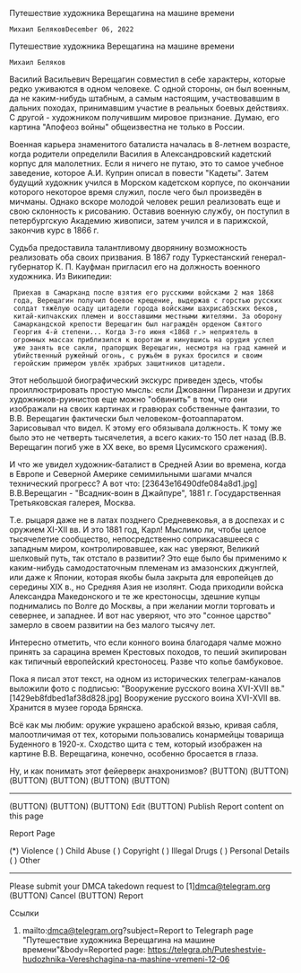 Путешествие художника Верещагина на машине времени


    Михаил БеляковDecember 06, 2022

Путешествие художника Верещагина на машине времени


    Михаил Беляков

   Василий Васильевич Верещагин совместил в себе характеры, которые редко
   уживаются в одном человеке. С одной стороны, он был военным, да не
   каким-нибудь штабным, а самым настоящим, участвовавшим в дальних
   походах, принимавшим участие в реальных боевых действиях. С другой -
   художником получившим мировое признание. Думаю, его картина "Апофеоз
   войны" общеизвестна не только в России.

   Военная карьера знаменитого баталиста началась в 8-летнем возрасте,
   когда родители определили Василия в Александровский кадетский корпус
   для малолетних. Если я ничего не путаю, это то самое учебное заведение,
   которое А.И. Куприн описал в повести "Кадеты". Затем будущий художник
   учился в Морском кадетском корпусе, по окончании которого некоторое
   время служил, после чего был произведён в мичманы. Однако вскоре
   молодой человек решил реализовать еще и свою склонность к рисованию.
   Оставив военную службу, он поступил в петербургскую Академию живописи,
   затем учился и в парижской, закончив курс в 1866 г.

   Судьба предоставила талантливому дворянину возможность реализовать оба
   своих призвания. В 1867 году Туркестанский генерал-губернатор К. П.
   Кауфман пригласил его на должность военного художника. Из Википедии:

     Приехав в Самарканд после взятия его русскими войсками 2 мая 1868
     года, Верещагин получил боевое крещение, выдержав с горстью русских
     солдат тяжёлую осаду цитадели города войсками шахрисабзских беков,
     китай-кипчакских племен и восставшими местными жителями. За оборону
     Самаркандской крепости Верещагин был награждён орденом Святого
     Георгия 4-й степени... Когда 3-го июня <1868 г.> неприятель в
     огромных массах приблизился к воротам и кинувшись на орудия успел
     уже занять все сакли, прапорщик Верещагин, несмотря на град камней и
     убийственный ружейный огонь, с ружьём в руках бросился и своим
     геройским примером увлёк храбрых защитников цитадели.

   Этот небольшой биографический экскурс приведен здесь, чтобы
   проиллюстрировать простую мысль: если Джованни Пиранези и других
   художников-руинистов еще можно "обвинить" в том, что они изображали на
   своих картинах и гравюрах собственные фантазии, то В.В. Верещагин
   фактически был человеком-фотоаппаратом. Зарисовывал что видел. К этому
   его обязывала должность. К тому же было это не четверть тысячелетия, а
   всего каких-то 150 лет назад (В.В. Верещагин погиб уже в XX веке, во
   время Цусимского сражения).

   И что же увидел художник-баталист в Средней Азии во времена, когда в
   Европе и Северной Америке семимильными шагами мчался технический
   прогресс? А вот что:
   [23643e16490dfe084a8d1.jpg] В.В.Верещагин - "Всадник-воин в Джайпуре",
   1881 г. Государственная Третьяковская галерея, Москва.

   Т.е. рыцаря даже не в латах позднего Средневековья, а в доспехах и с
   оружием XI-XII вв. И это 1881 год, Карл! Мыслимо ли, чтобы целое
   тысячелетие сообщество, непосредственно соприкасавшееся с западным
   миром, контролировавшее, как нас уверяют, Великий шелковый путь, так
   отстало в развитии? Это еще было бы применимо к каким-нибудь
   самодостаточным племенам из амазонских джунглей, или даже к Японии,
   которая якобы была закрыта для европейцев до середины XIX в., но
   Средняя Азия не изолянт. Сюда приходили войска Александра Македонского
   и те же крестоносцы, здешние купцы поднимались по Волге до Москвы, а
   при желании могли торговать и севернее, и западнее. И вот нас уверяют,
   что это "сонное царство" замерло в своем развитии на без малого тысячу
   лет.

   Интересно отметить, что если конного воина благодаря чалме можно
   принять за сарацина времен Крестовых походов, то пеший экипирован как
   типичный европейский крестоносец. Разве что копье бамбуковое.

   Пока я писал этот текст, на одном из исторических телеграм-каналов
   выложили фото с подписью: "Вооружение русского воина XVI-XVII вв."
   [1429eb8fdbed1af38d828.jpg] Вооружение русского воина XVI-XVII вв.
   Хранится в музее города Брянска.

   Всё как мы любим: оружие украшено арабской вязью, кривая сабля,
   малоотличимая от тех, которыми пользовались конармейцы товарища
   Буденного в 1920-х. Сходство щита с тем, который изображен на картине
   В.В. Верещагина, конечно, особенно бросается в глаза.

   Ну, и как понимать этот фейерверк анахронизмов?
   (BUTTON) (BUTTON) (BUTTON) (BUTTON) (BUTTON) (BUTTON)
   ____________________
   (BUTTON) (BUTTON)
   (BUTTON) Edit (BUTTON) Publish
   Report content on this page

Report Page

   (*) Violence ( ) Child Abuse ( ) Copyright ( ) Illegal Drugs ( )
   Personal Details ( ) Other
   ____________________
   Please submit your DMCA takedown request to [1]dmca@telegram.org
   (BUTTON) Cancel (BUTTON) Report

Ссылки

   1. mailto:dmca@telegram.org?subject=Report to Telegraph page "Путешествие художника Верещагина на машине времени"&body=Reported page: https://telegra.ph/Puteshestvie-hudozhnika-Vereshchagina-na-mashine-vremeni-12-06



